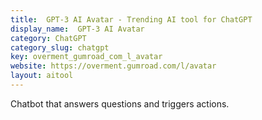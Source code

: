 ```yaml
---
title:  GPT-3 AI Avatar - Trending AI tool for ChatGPT
display_name:  GPT-3 AI Avatar
category: ChatGPT
category_slug: chatgpt
key: overment_gumroad_com_l_avatar
website: https://overment.gumroad.com/l/avatar
layout: aitool
---
```


Chatbot that answers questions and triggers actions.
